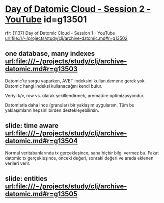 
# [Day of Datomic Cloud - Session 2 - YouTube](https://www.youtube.com/watch?v=ZP-E2IgqKfA) id=g13501

rfr: (1137) Day of Datomic Cloud - Session 1 - YouTube <url:file:///~/projects/study/clj/archive-datomic.md#r=g13502>

## one database, many indexes <url:file:///~/projects/study/clj/archive-datomic.md#r=g13503>

Datomic'te sorgu yaparken, AVET indeksini kullan demene gerek yok. Datomic hangi indeksi kullanacağını kendi bulur.

Veriyi k/v, row vs. olarak şekillendirmek, prematüre optimizasyondur.

Datomlarla daha ince (granular) bir yaklaşım uygularsın. Tüm bu yaklaşımların hepsini birden destekleyebilirsin.

## slide: time aware <url:file:///~/projects/study/clj/archive-datomic.md#r=g13504>

Normal veritabanlarında tx gerçekleşince, sana hiçbir bilgi vermez bu. Fakat datomic tx gerçekleşince, önceki değeri, sonraki değeri ve arada eklenen verileri verir.

## slide: entities <url:file:///~/projects/study/clj/archive-datomic.md#r=g13505>




